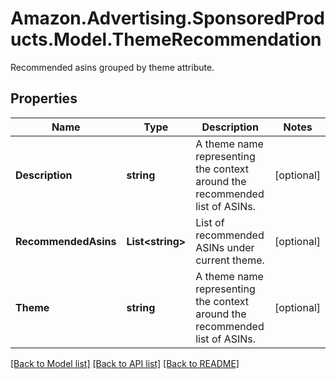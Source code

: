# Amazon.Advertising.SponsoredProducts.Model.ThemeRecommendation
Recommended asins grouped by theme attribute.

## Properties

Name | Type | Description | Notes
------------ | ------------- | ------------- | -------------
**Description** | **string** | A theme name representing the context around the recommended list of ASINs. | [optional] 
**RecommendedAsins** | **List&lt;string&gt;** | List of recommended ASINs under current theme. | [optional] 
**Theme** | **string** | A theme name representing the context around the recommended list of ASINs. | [optional] 

[[Back to Model list]](../README.md#documentation-for-models) [[Back to API list]](../README.md#documentation-for-api-endpoints) [[Back to README]](../README.md)

